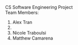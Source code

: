 CS Software Engineering Project<br>
Team Members:<br>
1. Alex Tran <br>
2. <br>
3. Nicole Traboulsi<br>
4. Matthew Camarena

